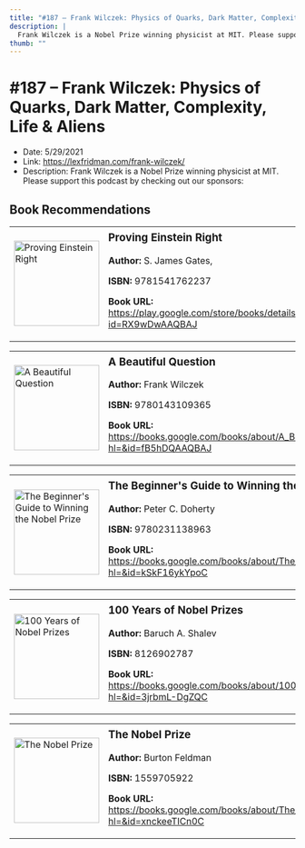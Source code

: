 ```yaml
---
title: "#187 – Frank Wilczek: Physics of Quarks, Dark Matter, Complexity, Life & Aliens"
description: |
  Frank Wilczek is a Nobel Prize winning physicist at MIT. Please support this podcast by checking out our sponsors:"
thumb: ""
---
```


# #187 – Frank Wilczek: Physics of Quarks, Dark Matter, Complexity, Life & Aliens

  - Date: 5/29/2021
  - Link: https://lexfridman.com/frank-wilczek/
  - Description: Frank Wilczek is a Nobel Prize winning physicist at MIT. Please support this podcast by checking out our sponsors:

## Book Recommendations

<table style="border: none;"><tr style="border: none;"><td style="border: none;"><img src="https://books.google.com/books/content?id=RX9wDwAAQBAJ&printsec=frontcover&img=1&zoom=1&edge=curl&source=gbs_api" alt="Proving Einstein Right" width="150" style="vertical-align: top;"></td><td style="border: none; vertical-align: top;"><h3 style='margin-top: 5'>Proving Einstein Right</h3><p><strong>Author:</strong> S. James Gates,</p><p><strong>ISBN:</strong> 9781541762237</p><p><strong>Book URL:</strong> <a href="https://play.google.com/store/books/details?id=RX9wDwAAQBAJ">https://play.google.com/store/books/details?id=RX9wDwAAQBAJ</a></p></td></tr></table>
<table style="border: none;"><tr style="border: none;"><td style="border: none;"><img src="https://books.google.com/books/content?id=fB5hDQAAQBAJ&printsec=frontcover&img=1&zoom=1&edge=curl&source=gbs_api" alt="A Beautiful Question" width="150" style="vertical-align: top;"></td><td style="border: none; vertical-align: top;"><h3 style='margin-top: 5'>A Beautiful Question</h3><p><strong>Author:</strong> Frank Wilczek</p><p><strong>ISBN:</strong> 9780143109365</p><p><strong>Book URL:</strong> <a href="https://books.google.com/books/about/A_Beautiful_Question.html?hl=&id=fB5hDQAAQBAJ">https://books.google.com/books/about/A_Beautiful_Question.html?hl=&id=fB5hDQAAQBAJ</a></p></td></tr></table>
<table style="border: none;"><tr style="border: none;"><td style="border: none;"><img src="https://books.google.com/books/content?id=kSkF16ykYpoC&printsec=frontcover&img=1&zoom=1&edge=curl&source=gbs_api" alt="The Beginner's Guide to Winning the Nobel Prize" width="150" style="vertical-align: top;"></td><td style="border: none; vertical-align: top;"><h3 style='margin-top: 5'>The Beginner's Guide to Winning the Nobel Prize</h3><p><strong>Author:</strong> Peter C. Doherty</p><p><strong>ISBN:</strong> 9780231138963</p><p><strong>Book URL:</strong> <a href="https://books.google.com/books/about/The_Beginner_s_Guide_to_Winning_the_Nobe.html?hl=&id=kSkF16ykYpoC">https://books.google.com/books/about/The_Beginner_s_Guide_to_Winning_the_Nobe.html?hl=&id=kSkF16ykYpoC</a></p></td></tr></table>
<table style="border: none;"><tr style="border: none;"><td style="border: none;"><img src="https://books.google.com/books/content?id=3jrbmL-DgZQC&printsec=frontcover&img=1&zoom=1&edge=curl&source=gbs_api" alt="100 Years of Nobel Prizes" width="150" style="vertical-align: top;"></td><td style="border: none; vertical-align: top;"><h3 style='margin-top: 5'>100 Years of Nobel Prizes</h3><p><strong>Author:</strong> Baruch A. Shalev</p><p><strong>ISBN:</strong> 8126902787</p><p><strong>Book URL:</strong> <a href="https://books.google.com/books/about/100_Years_of_Nobel_Prizes.html?hl=&id=3jrbmL-DgZQC">https://books.google.com/books/about/100_Years_of_Nobel_Prizes.html?hl=&id=3jrbmL-DgZQC</a></p></td></tr></table>
<table style="border: none;"><tr style="border: none;"><td style="border: none;"><img src="https://books.google.com/books/content?id=xnckeeTICn0C&printsec=frontcover&img=1&zoom=1&edge=curl&source=gbs_api" alt="The Nobel Prize" width="150" style="vertical-align: top;"></td><td style="border: none; vertical-align: top;"><h3 style='margin-top: 5'>The Nobel Prize</h3><p><strong>Author:</strong> Burton Feldman</p><p><strong>ISBN:</strong> 1559705922</p><p><strong>Book URL:</strong> <a href="https://books.google.com/books/about/The_Nobel_Prize.html?hl=&id=xnckeeTICn0C">https://books.google.com/books/about/The_Nobel_Prize.html?hl=&id=xnckeeTICn0C</a></p></td></tr></table>
